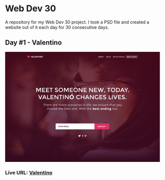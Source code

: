 # Web Dev 30
A repository for my Web Dev 30 project. I took a PSD file and created a website out of it each day for 30 consecutive days.

## Day #1 - Valentino
![alt text](Day%20%231%20-%20Valentino/1.-%20Originals/Valentino.jpg)
### Live URL: [Valentino](http://wd1.surge.sh/)
